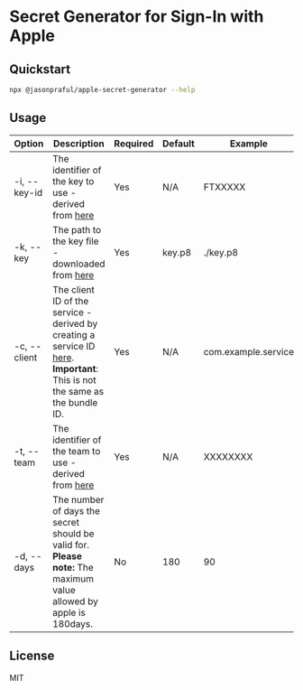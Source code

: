 # Secret Generator for Sign-In with Apple

## Quickstart

```bash
npx @jasonpraful/apple-secret-generator --help
```

## Usage

| Option       | Description                                                                                                                                                                                           | Required | Default | Example             |
| ------------ | ----------------------------------------------------------------------------------------------------------------------------------------------------------------------------------------------------- | -------- | ------- | ------------------- |
| -i, --key-id | The identifier of the key to use - derived from [here](https://developer.apple.com/account/resources/authkeys/)                                                                                       | Yes      | N/A     | FTXXXXX             |
| -k, --key    | The path to the key file - downloaded from [here](https://developer.apple.com/account/resources/authkeys/)                                                                                            | Yes      | key.p8  | ./key.p8            |
| -c, --client | The client ID of the service - derived by creating a service ID [here](https://developer.apple.com/account/resources/identifiers/add/bundleId). **Important**: This is not the same as the bundle ID. | Yes      | N/A     | com.example.service |
| -t, --team   | The identifier of the team to use - derived from [here](https://developer.apple.com/account/#/membership/)                                                                                            | Yes      | N/A     | XXXXXXXX            |
| -d, --days   | The number of days the secret should be valid for. **Please note:** The maximum value allowed by apple is 180days.                                                                                    | No       | 180     | 90                  |

## License

MIT
